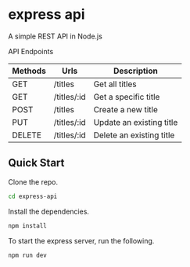 # express api

A simple REST API in Node.js

API Endpoints

| Methods | Urls        | Description              |
| ------- | ----------- | ------------------------ |
| GET     | /titles     | Get all titles           |
| GET     | /titles/:id | Get a specific title     |
| POST    | /titles     | Create a new title       |
| PUT     | /titles/:id | Update an existing title |
| DELETE  | /titles/:id | Delete an existing title |

## Quick Start

Clone the repo.

```bash
cd express-api
```

Install the dependencies.

```bash
npm install
```

To start the express server, run the following.

```bash
npm run dev
```
